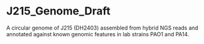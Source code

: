 # J215_Genome_Draft
A circular genome of J215 (DH2403) assembled from hybrid NGS reads and annotated against known genomic features in lab strains PAO1 and PA14.
